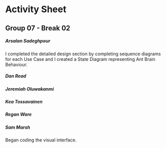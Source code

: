 # Activity Sheet

## Group 07 - Break 02

##### Arsalan Sadeghpour

I completed the detailed design section by completing sequence diagrams for each Use Case and I created a State Diagram representing Ant Brain Behaviour.

##### Dan Read

##### Jeremiah Oluwakanmi

##### Kea Tossavainen

##### Regan Ware

##### Sam Marsh
Began coding the visual interface.
